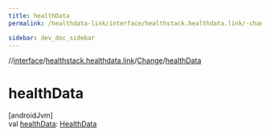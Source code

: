 ```yaml
---
title: healthData
permalink: /healthdata-link/interface/healthstack.healthdata.link/-change/health-data.html

sidebar: dev_doc_sidebar
---
```

//[interface](../../../interface.html)/[healthstack.healthdata.link](../index.html)/[Change](index.html)/[healthData](health-data.html)



# healthData



[androidJvm]\
val [healthData](health-data.html): [HealthData](../-health-data/index.html)




